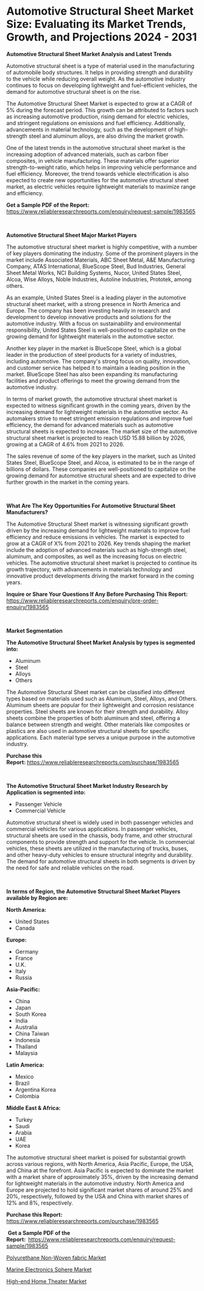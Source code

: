 <p><h1>Automotive Structural Sheet Market Size: Evaluating its Market Trends, Growth, and Projections 2024 - 2031</h1></p><p><strong>Automotive Structural Sheet Market Analysis and Latest Trends</strong></p>
<p><p>Automotive structural sheet is a type of material used in the manufacturing of automobile body structures. It helps in providing strength and durability to the vehicle while reducing overall weight. As the automotive industry continues to focus on developing lightweight and fuel-efficient vehicles, the demand for automotive structural sheet is on the rise.</p><p>The Automotive Structural Sheet Market is expected to grow at a CAGR of 5% during the forecast period. This growth can be attributed to factors such as increasing automotive production, rising demand for electric vehicles, and stringent regulations on emissions and fuel efficiency. Additionally, advancements in material technology, such as the development of high-strength steel and aluminum alloys, are also driving the market growth.</p><p>One of the latest trends in the automotive structural sheet market is the increasing adoption of advanced materials, such as carbon fiber composites, in vehicle manufacturing. These materials offer superior strength-to-weight ratio, which helps in improving vehicle performance and fuel efficiency. Moreover, the trend towards vehicle electrification is also expected to create new opportunities for the automotive structural sheet market, as electric vehicles require lightweight materials to maximize range and efficiency.</p></p>
<p><strong>Get a Sample PDF of the Report:&nbsp;</strong> <a href="https://www.reliableresearchreports.com/enquiry/request-sample/1983565">https://www.reliableresearchreports.com/enquiry/request-sample/1983565</a></p>
<p>&nbsp;</p>
<p><strong>Automotive Structural Sheet Major Market Players</strong></p>
<p><p>The automotive structural sheet market is highly competitive, with a number of key players dominating the industry. Some of the prominent players in the market include Associated Materials, ABC Sheet Metal, A&E Manufacturing Company, ATAS International, BlueScope Steel, Bud Industries, General Sheet Metal Works, NCI Building Systems, Nucor, United States Steel, Alcoa, Wise Alloys, Noble Industries, Autoline Industries, Prototek, among others.</p><p>As an example, United States Steel is a leading player in the automotive structural sheet market, with a strong presence in North America and Europe. The company has been investing heavily in research and development to develop innovative products and solutions for the automotive industry. With a focus on sustainability and environmental responsibility, United States Steel is well-positioned to capitalize on the growing demand for lightweight materials in the automotive sector.</p><p>Another key player in the market is BlueScope Steel, which is a global leader in the production of steel products for a variety of industries, including automotive. The company's strong focus on quality, innovation, and customer service has helped it to maintain a leading position in the market. BlueScope Steel has also been expanding its manufacturing facilities and product offerings to meet the growing demand from the automotive industry.</p><p>In terms of market growth, the automotive structural sheet market is expected to witness significant growth in the coming years, driven by the increasing demand for lightweight materials in the automotive sector. As automakers strive to meet stringent emission regulations and improve fuel efficiency, the demand for advanced materials such as automotive structural sheets is expected to increase. The market size of the automotive structural sheet market is projected to reach USD 15.88 billion by 2026, growing at a CAGR of 4.6% from 2021 to 2026.</p><p>The sales revenue of some of the key players in the market, such as United States Steel, BlueScope Steel, and Alcoa, is estimated to be in the range of billions of dollars. These companies are well-positioned to capitalize on the growing demand for automotive structural sheets and are expected to drive further growth in the market in the coming years.</p></p>
<p>&nbsp;</p>
<p><strong>What Are The Key Opportunities For Automotive Structural Sheet Manufacturers?</strong></p>
<p><p>The Automotive Structural Sheet market is witnessing significant growth driven by the increasing demand for lightweight materials to improve fuel efficiency and reduce emissions in vehicles. The market is expected to grow at a CAGR of X% from 2021 to 2026. Key trends shaping the market include the adoption of advanced materials such as high-strength steel, aluminum, and composites, as well as the increasing focus on electric vehicles. The automotive structural sheet market is projected to continue its growth trajectory, with advancements in materials technology and innovative product developments driving the market forward in the coming years.</p></p>
<p><strong>Inquire or Share Your Questions If Any Before Purchasing This Report:</strong> <a href="https://www.reliableresearchreports.com/enquiry/pre-order-enquiry/1983565">https://www.reliableresearchreports.com/enquiry/pre-order-enquiry/1983565</a></p>
<p>&nbsp;</p>
<p><strong>Market Segmentation</strong></p>
<p><strong>The Automotive Structural Sheet Market Analysis by types is segmented into:</strong></p>
<p><ul><li>Aluminum</li><li>Steel</li><li>Alloys</li><li>Others</li></ul></p>
<p><p>The Automotive Structural Sheet market can be classified into different types based on materials used such as Aluminum, Steel, Alloys, and Others. Aluminum sheets are popular for their lightweight and corrosion resistance properties. Steel sheets are known for their strength and durability. Alloy sheets combine the properties of both aluminum and steel, offering a balance between strength and weight. Other materials like composites or plastics are also used in automotive structural sheets for specific applications. Each material type serves a unique purpose in the automotive industry.</p></p>
<p><strong>Purchase this Report:&nbsp;</strong><a href="https://www.reliableresearchreports.com/purchase/1983565">https://www.reliableresearchreports.com/purchase/1983565</a></p>
<p>&nbsp;</p>
<p><strong>The Automotive Structural Sheet Market Industry Research by Application is segmented into:</strong></p>
<p><ul><li>Passenger Vehicle</li><li>Commercial Vehicle</li></ul></p>
<p><p>Automotive structural sheet is widely used in both passenger vehicles and commercial vehicles for various applications. In passenger vehicles, structural sheets are used in the chassis, body frame, and other structural components to provide strength and support for the vehicle. In commercial vehicles, these sheets are utilized in the manufacturing of trucks, buses, and other heavy-duty vehicles to ensure structural integrity and durability. The demand for automotive structural sheets in both segments is driven by the need for safe and reliable vehicles on the road.</p></p>
<p>&nbsp;</p>
<p><strong>In terms of Region, the Automotive Structural Sheet Market Players available by Region are:</strong></p>
<p>
    <p> <strong> North America: </strong>
        <ul>
            <li>United States</li>
            <li>Canada</li>
        </ul>
        </p> 
    <p> <strong> Europe: </strong>
        <ul>
            <li>Germany</li>
            <li>France</li>
            <li>U.K.</li>
            <li>Italy</li>
            <li>Russia</li>
        </ul>
        </p> 
    <p> <strong> Asia-Pacific: </strong>
        <ul>
            <li>China</li>
            <li>Japan</li>
            <li>South Korea</li>
            <li>India</li>
            <li>Australia</li>
            <li>China Taiwan</li>
            <li>Indonesia</li>
            <li>Thailand</li>
            <li>Malaysia</li>
        </ul>
        </p> 
    <p> <strong> Latin America: </strong>
        <ul>
            <li>Mexico</li>
            <li>Brazil</li>
            <li>Argentina Korea</li>
            <li>Colombia</li>
        </ul>
        </p> 
    <p> <strong> Middle East & Africa: </strong>
        <ul>
            <li>Turkey</li>
            <li>Saudi</li>
            <li>Arabia</li>
            <li>UAE</li>
            <li>Korea</li>
        </ul>
    </p>
    </p>
<p><p>The automotive structural sheet market is poised for substantial growth across various regions, with North America, Asia Pacific, Europe, the USA, and China at the forefront. Asia Pacific is expected to dominate the market with a market share of approximately 35%, driven by the increasing demand for lightweight materials in the automotive industry. North America and Europe are projected to hold significant market shares of around 25% and 20%, respectively, followed by the USA and China with market shares of 12% and 8%, respectively.</p></p>
<p><strong>Purchase this Report: </strong><a href="https://www.reliableresearchreports.com/purchase/1983565">https://www.reliableresearchreports.com/purchase/1983565</a></p>
<p>&nbsp;<strong>Get a Sample PDF of the Report:&nbsp;&nbsp;</strong><a href="https://www.reliableresearchreports.com/enquiry/request-sample/1983565">https://www.reliableresearchreports.com/enquiry/request-sample/1983565</a></p>
<p><strong></strong></p>
<p><p><a href="https://view.publitas.com/reportprime-1/polyurethane-non-woven-fabric-market-research-report-reveals-the-latest-trends-and-opportunities-of-this-market-for-period-from-2023-2030/">Polyurethane Non-Woven fabric Market</a></p><p><a href="https://view.publitas.com/reportprime-1/marine-electronics-sphere-market-insights-market-players-and-forecast-till-2030/">Marine Electronics Sphere Market</a></p><p><a href="https://view.publitas.com/reportprime-1/high-end-home-theater-market-size-market-trends-and-growth-outlook-forecasted-for-period-from-2023-to-2030/">High-end Home Theater Market</a></p></p>